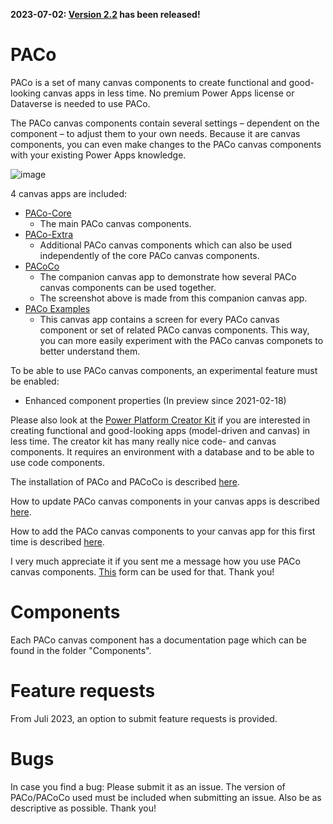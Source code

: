 **2023-07-02: [Version 2.2](./Releases/Release%20notes.md) has been released!**

# PACo
PACo is a set of many canvas components to create functional and good-looking canvas apps in less time. No premium Power Apps license or Dataverse is needed to use PACo.

The PACo canvas components contain several settings – dependent on the component – to adjust them to your own needs. Because it are canvas components, you can even make changes to the PACo canvas components with your existing Power Apps knowledge.

![image](https://user-images.githubusercontent.com/35654198/235967420-88eef7b5-8769-4df0-98c9-a99d27d331e0.png)

4 canvas apps are included:
- [PACo-Core](./Components/Core)
  - The main PACo canvas components.
- [PACo-Extra](./Components/Extra)
  - Additional PACo canvas components which can also be used independently of the core PACo canvas components.
- [PACoCo](./Documentation/PACoCo.md)
  - The companion canvas app to demonstrate how several PACo canvas components can be used together.
  - The screenshot above is made from this companion canvas app.
- [PACo Examples](./Documentation/PACo%20Examples.md)
  - This canvas app contains a screen for every PACo canvas component or set of related PACo canvas components. This way, you can more easily experiment with the PACo canvas componets to better understand them.

To be able to use PACo canvas components, an experimental feature must be enabled:

- Enhanced component properties (In preview since 2021-02-18)

Please also look at the [Power Platform Creator Kit](https://learn.microsoft.com/power-platform/guidance/creator-kit/overview) if you are interested in creating functional and good-looking apps (model-driven and canvas) in less time. The creator kit has many really nice code- and canvas components. It requires an environment with a database and to be able to use code components.

The installation of PACo and PACoCo is described [here](./Documentation/Installation.md).

How to update PACo canvas components in your canvas apps is described [here](./Documentation/How%20to%20update%20PACo%20canvas%20components.md).

How to add the PACo canvas components to your canvas app for this first time is described [here](./Documentation/How%20to%20add%20PACo%20canvas%20components%20to%20your%20canvas%20app%20for%20the%20first%20time.md).

I very much appreciate it if you sent me a message how you use PACo canvas components. [This](https://www.formsandflows.nl/using-paco/) form can be used for that. Thank you!

# Components

Each PACo canvas component has a documentation page which can be found in the folder "Components".

# Feature requests

From Juli 2023, an option to submit feature requests is provided.

# Bugs
In case you find a bug: Please submit it as an issue. The version of PACo/PACoCo used must be included when submitting an issue. Also be as descriptive as possible. Thank you!
